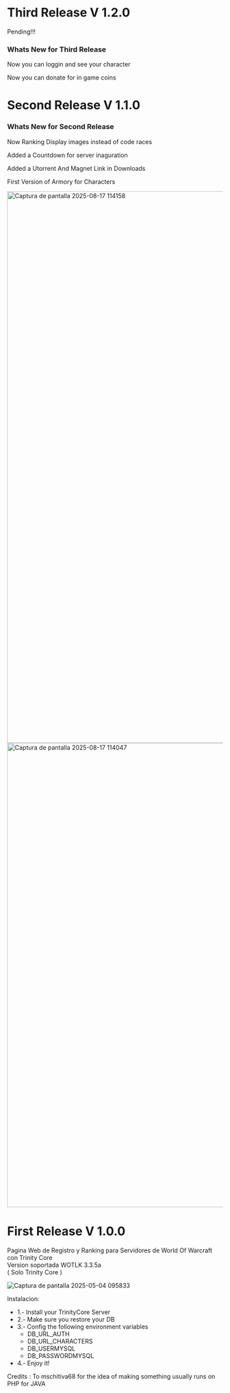 <h1>Third Release V 1.2.0</h1>
<p>Pending!!!</p>
<h3>Whats New for Third Release</h3>
<p>Now you can loggin and see your character</p>
<p>Now you can donate for in game coins</p>


<h1>Second Release V 1.1.0</h1>

<h3>Whats New for Second Release</h3>

<p>Now Ranking Display images instead of code races</p>
<p>Added a Countdown for server inaguration</p>
<p>Added a Utorrent And Magnet Link in Downloads</p>
<p>First Version of Armory for Characters</p>

<img width="1432" height="1287" alt="Captura de pantalla 2025-08-17 114158" src="https://github.com/user-attachments/assets/f7163cc5-5643-438a-88ac-1df93ca3ddc4" />


<img width="1301" height="1083" alt="Captura de pantalla 2025-08-17 114047" src="https://github.com/user-attachments/assets/b055f59b-3dc2-4c4c-85d2-d71368e78687" />




<h1>First Release V 1.0.0</h1>
Pagina Web de Registro y Ranking para Servidores de World Of Warcraft con Trinity Core </br>
Version soportada WOTLK 3.3.5a </br>
( Solo Trinity Core )

![Captura de pantalla 2025-05-04 095833](https://github.com/user-attachments/assets/46b67114-f33d-4843-9a82-1025054a7731)

Instalacion:
<ul>
<li>1.- Install your TrinityCore Server</li>
<li>2.- Make sure you restore your DB</li>

<li>3.- Config the following environment variables
  <ul>
      <li>DB_URL_AUTH</li>
      <li>DB_URL_CHARACTERS</li>
      <li>DB_USERMYSQL</li>
      <li>DB_PASSWORDMYSQL</li>
  </ul> 
  </li> 
<li>4.- Enjoy it!</li>
</ul>
Credits : To mschitiva68 for the idea of making something usually runs on PHP for JAVA
